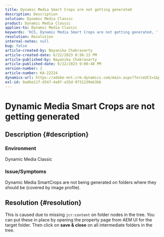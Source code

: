 ```yaml
---
title: Dynamic Media Smart Crops are not getting generated
description: Description
solution: Dynamic Media Classic
product: Dynamic Media Classic
applies-to: Dynamic Media Classic
keywords: 'KCS, Dynamic Media Smart Crops are not getting generated, '
resolution: Resolution
internal-notes: null
bug: false
article-created-by: Nayanika Chakravarty
article-created-date: 6/22/2023 8:56:13 PM
article-published-by: Nayanika Chakravarty
article-published-date: 6/22/2023 9:00:48 PM
version-number: 2
article-number: KA-22224
dynamics-url: https://adobe-ent.crm.dynamics.com/main.aspx?forceUCI=1&pagetype=entityrecord&etn=knowledgearticle&id=31c3c432-3f11-ee11-8f6d-6045bd006d92
exl-id: 9adbe11f-d347-4a9f-a35d-9731239eb3bb
---
```

# Dynamic Media Smart Crops are not getting generated

## Description {#description}


### Environment

Dynamic Media Classic

### Issue/Symptoms

Dynamic Media SmartCrops are not being generated on folders where they should be (covered by image profile).


## Resolution {#resolution}


This is caused due to missing `jcr:content` on folder nodes in the tree. You can put these in place by opening the property page from AEM UI for the target folder. Then click on <b>save & close</b> on all intermediate folders in the tree.
